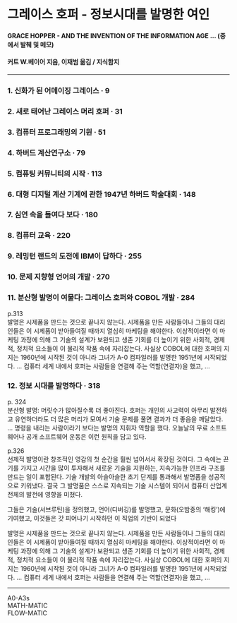 # 그레이스 호퍼 - 정보시대를 발명한 여인
#### GRACE HOPPER - AND THE INVENTION OF THE INFORMATION AGE  ... (중에서 발췌 및 메모)
#### 커트 W.베이어 지음, 이재범 옮김 / 지식함지
-------------------------------

### 1. 신화가 된 어메이징 그레이스 · 9 
### 2. 새로 태어난 그레이스 머리 호퍼	· 31 
### 3. 컴퓨터 프로그래밍의 기원 · 51 
### 4. 하버드 계산연구소 · 79 
### 5. 컴퓨팅 커뮤니티의 시작 · 113 
### 6. 대형 디지털 계산 기계에 관한 1947년 하버드 학술대회 · 148 
### 7. 심연 속을 들여다 보다 · 180 
### 8. 컴퓨터 교육 · 220 
### 9. 레밍턴 랜드의 도전에 IBM이 답하다 · 255 
### 10. 문제 지향형 언어의 개발 · 270 
### 11. 분산형 발명이 여물다: 그레이스 호퍼와 COBOL 개발 · 284 
p.313 <br>
발명은 시제품을 만드는 것으로 끝나지 않는다. 
시제품을 만든 사람들이나 그들의 대리인들은 이 시제품이 받아들여질 때까지 열심히 마케팅을 해야한다. 
이상적이라면 이 마케팅 과정에 의해 그 기술의 설계가 보완되고 생존 기회를 더 높이기 위한 사회적, 경제적, 정치적 요소들이 이 물리적 작품 속에 자리잡는다. 
사실상 COBOL에 대한 호퍼의 지지는 1960년에 시작된 것이 아니라 그녀가 A-0 컴파일러를 발명한 1951년에 시작되었다. 
… 컴퓨터 세계 내에서 호퍼는 사람들을 연결해 주는 역할(연결자)을 했고, … 

### 12. 정보 시대를 발명하다 · 318 
p. 324 <br>
분산형 발명: 머릿수가 많아질수록 더 좋아진다. 
호퍼는 개인의 사고력이 아무리 발전하고 유연하더라도 더 많은 머리가 모여서 기술 문제를 풀면 결과가 더 좋음을 깨달았다. 
… 명령을 내리는 사람이라기 보다는 발명의 지휘자 역할을 했다. 오늘날의 무료 소프트웨어나 공개 소프트웨어 운동은 이런 원칙을 담고 있다. 

p.326 <br>
선제적 발명이란 창조적인 영감의 첫 순간을 훨씬 넘어서서 확장된 것이다. 
그 속에는 끈기를 가지고 시간을 많이 투자해서 새로운 기술을 지원하는, 지속가능한 인프라 구조를 만드는 일이 포함된다. 
기술 개발의 아슬아슬한 초기 단계를 통과해서 발명품을 성공적으로 키워냈다. 
결국 그 발명품은 스스로 지속되는 기술 시스템이 되어서 컴퓨터 산업계 전체의 발전에 영향을 미쳤다. 

그들은 기술(서브루틴)을 정의했고, 언어(디버깅)를 발명했고, 문화(오밤중의 ‘해킹’)에 기여했고, 이것들은 갓 피어나기 시작하던 이 직업의 기반이 되었다 

발명은 시제품을 만드는 것으로 끝나지 않는다. 시제품을 만든 사람들이나 그들의 대리인들은 이 시제품이 받아들여질 때까지 열심히 마케팅을 해야한다. 
이상적이라면 이 마케팅 과정에 의해 그 기술의 설계가 보완되고 생존 기회를 더 높이기 위한 사회적, 경제적, 정치적 요소들이 이 물리적 작품 속에 자리잡는다. 
사실상 COBOL에 대한 호퍼의 지지는 1960년에 시작된 것이 아니라 그녀가 A-0 컴파일러를 발명한 1951년에 시작되었다. 
… 컴퓨터 세계 내에서 호퍼는 사람들을 연결해 주는 역할(연결자)을 했고, … 

-----------
A0-A3s <br> 
MATH-MATIC <br>
FLOW-MATIC <br>
